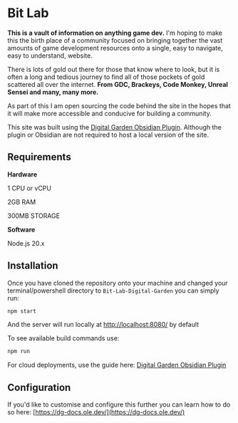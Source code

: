 # Bit Lab

**This is a vault of information on anything game dev.** I'm hoping to make this the birth place of a community focused on bringing together the vast amounts of game development resources onto a single, easy to navigate, easy to understand, website.

There is lots of gold out there for those that know where to look, but it is often a long and tedious journey to find all of those pockets of gold scattered all over the internet. **From GDC, Brackeys, Code Monkey, Unreal Sensei and many, many more.**

As part of this I am open sourcing the code behind the site in the hopes that it will make more accessible and conducive for building a community.

This site was built using the [Digital Garden Obsidian Plugin](https://github.com/oleeskild/Obsidian-Digital-Garden). Although the plugin or Obsidian are not required to host a local version of the site.

## Requirements

**Hardware**

1 CPU or vCPU

2GB RAM

300MB STORAGE

**Software**

Node.js 20.x

## Installation

Once you have cloned the repository onto your machine and changed your terminal/powershell directory to `Bit-Lab-Digital-Garden` you can simply run:
```bash
npm start
```
And the server will run locally at [http://localhost:8080/](http://localhost:8080/) by default

To see available build commands use:
```bash
npm run
```

For cloud deployments, use the guide here: [Digital Garden Obsidian Plugin](https://github.com/oleeskild/Obsidian-Digital-Garden)

## Configuration

If you'd like to customise and configure this further you can learn how to do so here: [https://dg-docs.ole.dev/](https://dg-docs.ole.dev/)
